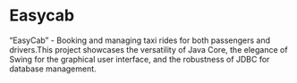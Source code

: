 # Easycab
“EasyCab” - Booking and managing taxi rides for both passengers and
drivers.This project showcases the versatility of Java Core, the elegance
of Swing for the graphical user interface, and the robustness of JDBC for
database management.
